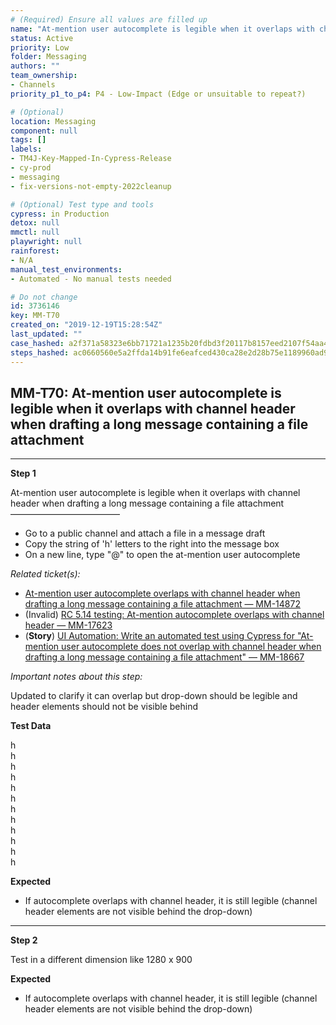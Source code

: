 ```yaml
---
# (Required) Ensure all values are filled up
name: "At-mention user autocomplete is legible when it overlaps with channel header when drafting a long message containing a file attachment"
status: Active
priority: Low
folder: Messaging
authors: ""
team_ownership: 
- Channels
priority_p1_to_p4: P4 - Low-Impact (Edge or unsuitable to repeat?)

# (Optional)
location: Messaging
component: null
tags: []
labels: 
- TM4J-Key-Mapped-In-Cypress-Release
- cy-prod
- messaging
- fix-versions-not-empty-2022cleanup

# (Optional) Test type and tools
cypress: in Production
detox: null
mmctl: null
playwright: null
rainforest: 
- N/A
manual_test_environments: 
- Automated - No manual tests needed

# Do not change
id: 3736146
key: MM-T70
created_on: "2019-12-19T15:28:54Z"
last_updated: ""
case_hashed: a2f371a58323e6bb71721a1235b20fdbd3f20117b8157eed2107f54aa4f939321b20e36f0ce857be71d4ae2cd389515a
steps_hashed: ac0660560e5a2ffda14b91fe6eafced430ca28e2d28b75e1189960ad9a39ccc20295820c455a2fd5976efee9a3466478
---
```


<!-- (Auto-generated) Based on frontmatter's "key" and "name" -->

## MM-T70: At-mention user autocomplete is legible when it overlaps with channel header when drafting a long message containing a file attachment

---

**Step 1**

At-mention user autocomplete is legible when it overlaps with channel header when drafting a long message containing a file attachment\
–––––––––––––––––––––––––

- Go to a public channel and attach a file in a message draft
- Copy the string of 'h' letters to the right into the message box
- On a new line, type "@" to open the at-mention user autocomplete

_Related ticket(s):_

- [At-mention user autocomplete overlaps with channel header when drafting a long message containing a file attachment — MM-14872](https://mattermost.atlassian.net/browse/MM-14872)
- (Invalid) [RC 5.14 testing: At-mention autocomplete overlaps with channel header — MM-17623](https://mattermost.atlassian.net/browse/MM-17623)
- (**Story**) [UI Automation: Write an automated test using Cypress for "At-mention user autocomplete does not overlap with channel header when drafting a long message containing a file attachment" — MM-18667](https://mattermost.atlassian.net/browse/MM-18667)

_Important notes about this step:_

Updated to clarify it can overlap but drop-down should be legible and header elements should not be visible behind

**Test Data**

h\
h\
h\
h\
h\
h\
h\
h\
h\
h\
h\
h

**Expected**

- If autocomplete overlaps with channel header, it is still legible (channel header elements are not visible behind the drop-down)

---

**Step 2**

Test in a different dimension like 1280 x 900

**Expected**

- If autocomplete overlaps with channel header, it is still legible (channel header elements are not visible behind the drop-down)
